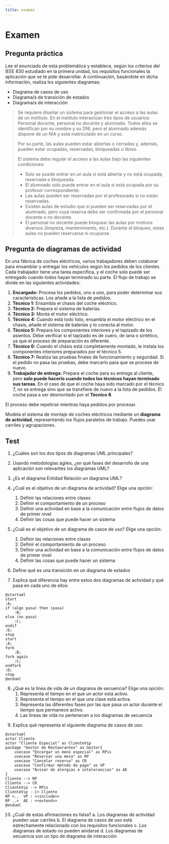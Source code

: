 ```yaml
---
title: examen
---
```

# Examen

## Pregunta práctica

Lee el enunciado de esta problemática y establece, según los criterios del IEEE 830 estudiado en la primera unidad, los requisitos funcionales la aplicación que se te pide desarrollar. A continuación, basándote en dicha información, realiza los siguientes diagramas:

- Diagrama de casos de uso
- Diagrama/s de transición de estados
- Diagrama/s de interacción

>Se requiere diseñar un sistema para gestionar el acceso a las aulas de un instituto. En el instituto interactúan tres tipos de usuarios: Personal docente, personal no docente y alumnado. Todos ellos se identifican por su nombre y su DNI, pero el alumnado además dispone de un NIA y está matriculado en un curso.
>
>Por su parte, las aulas pueden estar abiertas o cerradas y, además, pueden estar ocupadas, reservadas, bloqueadas o libres.
>
>El sistema debe regular el acceso a las aulas bajo las siguientes condiciones:
>
>- Solo se puede entrar en un aula si está abierta y no está ocupada, reservada o bloqueada.
>- El alumnado solo puede entrar en el aula si está ocupada por su profesor correspondiente.
>- Las aulas pueden ser reservadas por el profesorado si no están reservadas.
>- Existen aulas de estudio que sí pueden ser reservadas por el alumnado, pero cuya reserva debe ser confirmada por el personal docente o no docente.
>- El personal no docente puede bloquear las aulas por motivos diversos (limpieza, mantenimiento, etc.). Durante el bloqueo, estas aulas no pueden reservarse ni ocuparse.

## Pregunta de diagramas de actividad

En una fábrica de coches eléctricos, varios trabajadores deben colaborar para ensamblar y entregar los vehículos según los pedidos de los clientes. Cada trabajador tiene una tarea específica, y el coche solo puede ser entregado cuando todos hayan terminado su parte. El flujo de trabajo se divide en las siguientes actividades:

1. **Encargado:** Procesa los pedidos, uno a uno, para poder determinar sus características. Los añade a la lista de pedidos.
2. **Técnico 1:** Ensambla el chasis del coche eléctrico.
3. **Técnico 2:** Prepara el sistema de baterías.
4. **Técnico 3:** Monta el motor eléctrico.
5. **Técnico 4:** Cuando está todo listo, ensambla el motor eléctrico en el chasis, añade el sistema de baterías y lo conecta al motor.
6. **Técnico 5:** Prepara los componentes interiores y el tapizado de los asientos. Debe verificar si el tapizado es de cuero, de lana o sintético, ya que el proceso de preparación es diferente.
7. **Técnico 6:** Cuando el chásis está completamente montado, le instala los componentes interiores preparados por el técnico 5.
8. **Técnico 7:** Realiza las pruebas finales de funcionamiento y seguridad. Si el pedido no pasa las pruebas, debe marcarlo para que se procese de nuevo.
9. **Trabajador de entrega:** Prepara el coche para su entrega al cliente, pero **solo puede hacerlo cuando todos los técnicos hayan terminado sus tareas**. En el caso de que el coche haya sido marcado por el técnico 7, no se entrega sino que se transfiere de nuevo a la lista de pedidos. El coche pasa a ser desmontado por el **Técnico 8**.

El proceso debe repetirse mientras haya pedidos por procesar.

Modela el sistema de montaje de coches eléctricos mediante un **diagrama de actividad**, representando los flujos paralelos de trabajo. Puedes usar carriles y agrupaciones.

## Test

1. ¿Cuáles son los dos tipos de diagramas UML principales?
2. Usando metodologías ágiles, ¿en qué fases del desarrollo de una aplicación son relevantes los diagramas UML?
3. ¿Es el diagrama Entidad Relación un diagrama UML?
4. ¿Cuál es el objetivo de un diagrama de actividad? Elige una opción:
    1. Definir las relaciones entre clases
    2. Definir el comportamiento de un proceso
    3. Definir una actividad en base a la comunicación entre flujos de datos de primer nivel
    4. Definir las cosas que puede hacer un sistema
5. ¿Cuál es el objetivo de un diagrama de casos de uso? Elige una opción:
    1. Definir las relaciones entre clases
    2. Definir el comportamiento de un proceso
    3. Definir una actividad en base a la comunicación entre flujos de datos de primer nivel
    4. Definir las cosas que puede hacer un sistema
6. Define qué es una transición en un diagrama de estados

7. Explica qué diferencia hay entre estos dos diagramas de actividad y qué pasa en cada uno de ellos:

```plantuml
@startuml
start
:A;
if (algo pasa) then (pasa)
    :B;
else (no pasa)
    :C; 
endif
:D;
stop
start
:A;
fork
    :B;
fork again
    :C;
endfork
:D;
stop
@enduml
```

8. ¿Qué es la línea de vida de un diagrama de secuencia? Elige una opción:
    1. Representa el tiempo en el que un actor está activo.
    2. Representa el tiempo en el que una clase está activa.
    3. Representa las diferentes fases por las que pasa un actor durante el tiempo que permanece activo.
    4. Las líneas de vida no pertenecen a los diagramas de secuencia

<div style="page-break-after: always;"></div>

9.  Explica qué representa el siguiente diagrama de casos de uso:

```plantuml
@startuml
actor Cliente
actor "Cliente Especial" as ClienteVip
package "Gestor de Restaurantes" as Gestor{
    usecase "Encargar un menú especial" as RPis
    usecase "Reservar una mesa" as RP
    usecase "Cancelar reserva" as CR
    usecase "Confirmar método de pago" as VP
    usecase "Avisar de alergias e intolerancias" as AE
}
Cliente --> RP
Cliente --> CR
ClienteVip --> RPis
ClienteVip --|> Cliente
RP <..  VP : <<include>>
RP ..>  AE : <<extend>>
@enduml
```

10. ¿Cuál de estas afirmaciones es falsa?
    a. Los diagramas de actividad pueden usar carriles
    b. El diagrama de casos de uso está estrechamente relacionado con los requisitos funcionales
    c. Los diagramas de estado no pueden anidarse
    d. Los diagramas de secuencia son un tipo de diagrama de interacción
